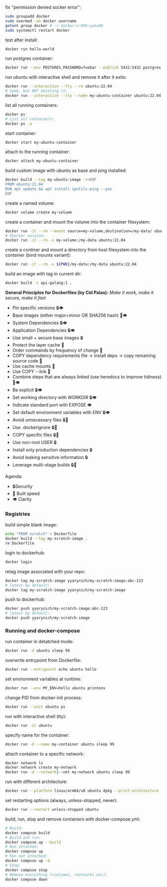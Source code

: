 fix "permission denied socker error":
```bash
sudo groupadd docker
sudo usermod -aG docker username
getent group docker # -> docker:x:999:yyev89
sudo systemctl restart docker
```

test after install:
```bash
docker run hello-world
```

run postgres container:
```bash
docker run --env POSTGRES_PASSWORD=foobar --publish 5432:5432 postgres:15.1-alpine
```

run ubuntu with interactive shell and remove it after it exits:
```bash
docker run --interactive --tty --rm ubuntu:22.04
# Same, but NOT deleting it:
docker run --interactive --tty --name my-ubuntu-container ubuntu:22.04
```

list all running containers:
```bash
docker ps
# List all containers:
docker ps -a
```

start container:
```bash
docker start my-ubuntu-container
```

attach to the running container:
```bash
docker attach my-ubuntu-container
```

build custom image with ubuntu as base and ping installed:
```bash
docker build --tag my-ubuntu-image -<<EOF
FROM ubuntu:22.04
RUN apt update && apt install iputils-ping --yes
EOF
```

create a named volume:
```bash
docker volume create my-volume
```

create a container and mount the volume into the container filesystem:
```bash
docker run -it --rm --mount source=my-volume,destination=/my-data/ ubuntu:22.04
# Shorter version:
docker run -it --rm -v my-volume:/my-data ubuntu:22.04
```

create a continer and mount a directory from host filesystem into the container (bind mounts variant):
```bash
docker run -it --rm -v ${PWD}/my-data:/my-data ubuntu:22.04
```

build an image with tag in current dir:
```bash
docker build -t api-golang:1 .
```

**General Principles for Dockerfiles (by Cid Palas):** 
_Make it work, make it secure, make it fast_

-  Pin specific versions 🔒👁️  
-  Base images (either major+minor OR SHA256 hash)  🚗👁️
-  System Dependencies  🔒👁️ 
-  Application Dependencies  🔒👁️
-  Use small + secure base images  🔒
-  Protect the layer cache  🚗
-  Order commands by frequency of change  🚗
-  COPY dependency requirements file → install deps → copy remaining source code  🚗 
-  Use cache mounts  🚗
-  Use COPY --link  🚗
-  Combine steps that are always linked (use heredocs to improve tidiness) 🚗👁️
-  Be explicit  🔒👁️
-  Set working directory with WORKDIR  🔒👁️
-  Indicate standard port with EXPOSE  👁️
-  Set default environment variables with ENV  🔒👁️
-  Avoid unnecessary files  🔒🚗
-  Use .dockerignore  🔒🚗
-  COPY specific files  🔒🚗
-  Use non-root USER  🔒
-  Install only production dependencies  🔒
-  Avoid leaking sensitive information  🔒
-  Leverage multi-stage builds ​🔒🚗

Agenda:
- 🔒Security
- 🚗 Built speed
- 👁️ Clarity

### Registries

build simple blank image:
```bash
echo "FROM scratch" > Dockerfile
docker build --tag my-scratch-image .
rm Dockerfile
```

login to dockerhub:
```bash
docker login
```

retag image associated with your repo:
```bash
docker tag my-scratch-image yyarynich/my-scratch-image:abc-123
# latest by default:
docker tag my-scratch-image yyarynich/my-scratch-image
```

push to dockerhub:
```bash
docker push yyarynich/my-scratch-image:abc-123
# latest by default:
docker push yyarynich/my-scratch-image
```

### Running and docker-compose

run container in detatched mode:
```bash
docker run -d ubuntu sleep 99
```

overwrite entrypoint from Dockerfile:
```bash
docker run --entrypoint echo ubuntu hello
```

set environment variables at runtime:
```bash
docker run --env MY_ENV=hello ubuntu printenv
```

change PID from docker-init process:
```bash
docker run --init ubuntu ps
```

run with interactive shell (tty):
```bash
docker run -it ubuntu
```

specify name for the container:
```bash
docker run -d --name my-container ubuntu sleep 99
```

attach container to a specific network:
```bash
docker network ls
docker network create my-network
docker run -d --network|--net my-network ubuntu sleep 99
```

run with different architecture:
```bash
docker run --platform linux/arm64/v8 ubuntu dpkg --print-architecture
```

set restarting options (always, unless-stopped, never):
```bash
docker run --restart unless-stopped ubuntu
```

build, run, stop and remove containers with docker-compose.yml:
```bash
# Build:
docker compose build
# Build and run:
docker compose up --build
# Run attached:
docker compose up
# Run not attached:
docker compose up -d
# Stop:
docker compose stop
# Remove everything (+volumes, +networks etc):
docker compose down
```